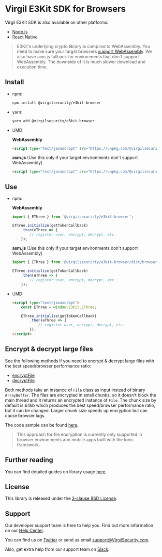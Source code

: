 # Virgil E3Kit SDK for Browsers
Virgil E3Kit SDK is also available on other platforms:
- [Node.js](https://github.com/VirgilSecurity/virgil-e3kit-js/tree/master/packages/e3kit-node)
- [React Native](https://github.com/VirgilSecurity/virgil-e3kit-js/tree/master/packages/e3kit-native)

> E3Kit's underlying crypto library is compiled to WebAssembly. You need to make sure your target browsers [support WebAssembly](https://caniuse.com/#search=WebAssembly). We also have asm.js fallback for environments that don't support WebAssembly. The downside of it is much slower download and execution time.

## Install
- npm:
  ```sh
  npm install @virgilsecurity/e3kit-browser
  ```
- yarn:
  ```sh
  yarn add @virgilsecurity/e3kit-browser
  ```
- UMD:

  **WebAssembly**
  ```html
  <script type="text/javascript" src="https://unpkg.com/@virgilsecurity/e3kit-browser@^2.0.0/dist/browser.umd.js"></script>
  ```

  **asm.js** (Use this only if your target environments don't support WebAssembly)
  ```html
  <script type="text/javascript" src="https://unpkg.com/@virgilsecurity/e3kit-browser@^2.0.0/dist/browser.asmjs.umd.js"></script>
  ```

## Use
- npm:

  **WebAssembly**

  ```javascript
  import { EThree } from '@virgilsecurirty/e3kit-browser';

  EThree.initialize(getTokenCallback)
      .then(eThree => {
          // register user, encrypt, decrypt, etc.
      });
  ```

  **asm.js** (Use this only if your target environments don't support WebAssembly)
  ```javascript
  import { EThree } from '@virgilsecurirty/e3kit-browser/dist/browser.asmjs.es';

  EThree.initialize(getTokenCallback)
      .then(eThree => {
          // register user, encrypt, decrypt, etc.
      });
  ```

- UMD:
  ```html
  <script type="text/javascript">
      const EThree = window.E3kit.EThree;

      EThree.initialize(getTokenCallback)
          .then(eThree => {
              // register user, encrypt, decrypt, etc.
          });
  </script>
  ```

## Encrypt & decrypt large files

See the following methods if you need to encrypt & decrypt large files with the best speed/browser performance ratio:
- [encryptFile](https://virgilsecurity.github.io/virgil-e3kit-js/e3kit-browser/classes/ethree.html#encryptfile)
- [decryptFile](https://virgilsecurity.github.io/virgil-e3kit-js/e3kit-browser/classes/ethree.html#decryptfile)

Both methods take an instance of `File` class as input instead of binary `ArrayBuffer`.
The files are encrypted in small chunks, so it doesn't block the main thread and it returns an encrypted instance of `File`. The chunk size by default is 64kb which produces the best speed/browser performance ratio, but it can be changed. Larger chunk size speeds up encryption but can cause browser lags.

The code sample can be found [here](https://github.com/VirgilSecurity/virgil-e3kit-js/blob/master/examples/encryptFile.html).

> This approach for file encryption is currently only supported in browser environments and mobile apps built with the Ionic framework.

## Further reading
You can find detailed guides on library usage [here](https://github.com/VirgilSecurity/virgil-e3kit-js#resources).

## License
This library is released under the [3-clause BSD License](LICENSE).

## Support
Our developer support team is here to help you. Find out more information on our [Help Center](https://help.virgilsecurity.com).

You can find us on [Twitter](https://twitter.com/VirgilSecurity) or send us email support@VirgilSecurity.com.

Also, get extra help from our support team on [Slack](https://virgilsecurity.com/join-community).
